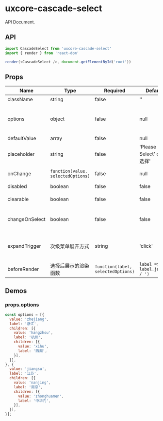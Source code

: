 # uxcore-cascade-select

API Document.

## API

```javascript
import CascadeSelect from 'uxcore-cascade-select'
import { render } from 'react-dom'

render(<CascadeSelect />, document.getElementById('root'))
```

## Props
| Name | Type | Required | Default | Comments |
|---|---|---|---|---|
| className | string | false | '' | 自定义类名 |
| options | object | false | null | 可选项数据源，格式可见下方Demo |
| defaultValue | array | false | null | 默认值 |
| placeholder | string | false | 'Please Select' or '请选择' | placeholder |
| onChange | `function(value, selectedOptions)` | false | null | 选择完成后回调 |
| disabled | boolean | false | false | 是否禁用 |
| clearable | boolean | false | false | 是否支持清除 |
| changeOnSelect | boolean | false | false | 是否将每次选择立刻显示在控件中 |
| expandTrigger | 次级菜单展开方式 | string | 'click' | 次级菜单展开方式，支持 click 和 hover |
| beforeRender | 选择后展示的渲染函数 | `function(label, selectedOptions)` | `label => label.join(' / ')` | 处理要显示的内容 |

## Demos

### props.options

```javascript
const options = [{
  value: 'zhejiang',
  label: '浙江',
  children: [{
    value: 'hangzhou',
    label: '杭州',
    children: [{
      value: 'xihu',
      label: '西湖',
    }],
  }],
}, {
  value: 'jiangsu',
  label: '江苏',
  children: [{
    value: 'nanjing',
    label: '南京',
    children: [{
      value: 'zhonghuamen',
      label: '中华门',
    }],
  }],
}];
```
